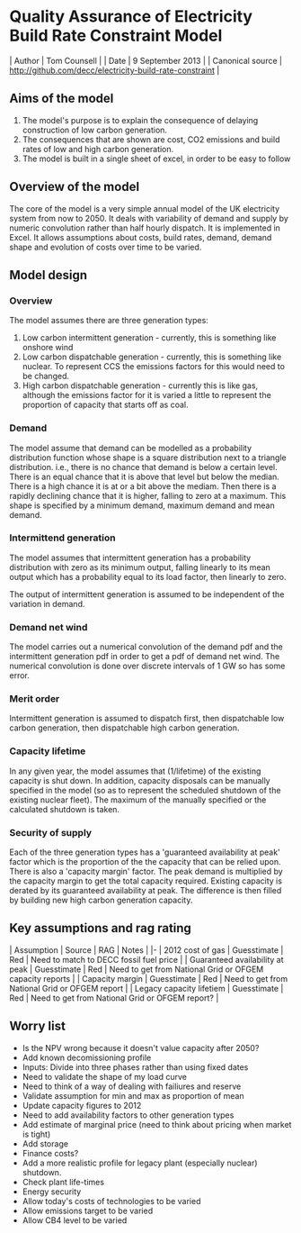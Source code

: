 # Quality Assurance of Electricity Build Rate Constraint Model

| Author           | Tom Counsell     |
| Date             | 9 September 2013 |
| Canonical source | http://github.com/decc/electricity-build-rate-constraint |

## Aims of the model

1. The model's purpose is to explain the consequence of delaying construction of low carbon generation.
2. The consequences that are shown are cost, CO2 emissions and build rates of low and high carbon generation.
3. The model is built in a single sheet of excel, in order to be easy to follow

## Overview of the model 

The core of the model is a very simple annual model of the UK electricity system from now to 2050. It deals with variability of demand and supply by numeric convolution rather than half hourly dispatch. It is implemented in Excel. It allows assumptions about costs, build rates, demand, demand shape and evolution of costs over time to be varied.

## Model design

### Overview

The model assumes there are three generation types:

1. Low carbon intermittent generation - currently, this is something like onshore wind
2. Low carbon dispatchable generation - currently, this is something like nuclear. To represent CCS the emissions factors for this would need to be changed.
3. High carbon dispatchable generation - currently this is like gas, although the emissions factor for it is varied a little to represent the proportion of capacity that starts off as coal.

### Demand

The model assume that demand can be modelled as a probability distribution function whose shape is a square distribution next to a triangle distribution. i.e., there is no chance that demand is below a certain level. There is an equal chance that it is above that level but below the median. There is a high chance it is at or a bit above the mediam. Then there is a rapidly declining chance that it is higher, falling to zero at a maximum. This shape is specified by a minimum demand, maximum demand and mean demand.

### Intermittend generation

The model assumes that intermittent generation has a probability distribution with zero as its minimum output, falling linearly to its mean output which has a probability equal to its load factor, then linearly to zero.

The output of intermittent generation is assumed to be independent of the variation in demand.

### Demand net wind

The model carries out a numerical convolution of the demand pdf and the intermittent generation pdf in order to get a pdf of demand net wind. The numerical convolution is done over discrete intervals of 1 GW so has some error.

### Merit order

Intermittent generation is assumed to dispatch first, then dispatchable low carbon generation, then dispatchable high carbon generation.

### Capacity lifetime

In any given year, the model assumes that (1/lifetime) of the existing capacity is shut down. In addition, capacity disposals can be manually specified in the model (so as to represent the scheduled shutdown of the existing nuclear fleet). The maximum of the manually specified or the calculated shutdown is taken.

### Security of supply

Each of the three generation types has a 'guaranteed availability at peak' factor which is the proportion of the the capacity that can be relied upon. There is also a 'capacity margin' factor. The peak demand is multiplied by the capacity margin to get the total capacity required. Existing capacity is derated by its guaranteed availability at peak. The difference is then filled by building new high carbon generation capacity.

## Key assumptions and rag rating

| Assumption        | Source                      | RAG | Notes                                   |
|-
| 2012 cost of gas  | Guesstimate                 | Red | Need to match to DECC fossil fuel price |
| Guaranteed availability at peak | Guesstimate   | Red | Need to get from National Grid or OFGEM capacity reports |
| Capacity margin | Guesstimate | Red | Need to get from National Grid or OFGEM report |
| Legacy capacity lifetiem | Guesstimate | Red | Need to get from National Grid or OFGEM report? |

## Worry list

* Is the NPV wrong because it doesn't value capacity after 2050?
* Add known decomissioning profile
* Inputs: Divide into three phases rather than using fixed dates
* Need to validate the shape of my load curve
* Need to think of a way of dealing with failiures and reserve
* Validate assumption for min and max as proportion of mean
* Update capacity figures to 2012
* Need to add availability factors to other generation types
* Add estimate of marginal price (need to think about pricing when market is tight)
* Add storage
* Finance costs?
* Add a more realistic profile for legacy plant (especially nuclear) shutdown.
* Check plant life-times
* Energy security
* Allow today's costs of technologies to be varied
* Allow emissions target to be varied
* Allow CB4 level to be varied
